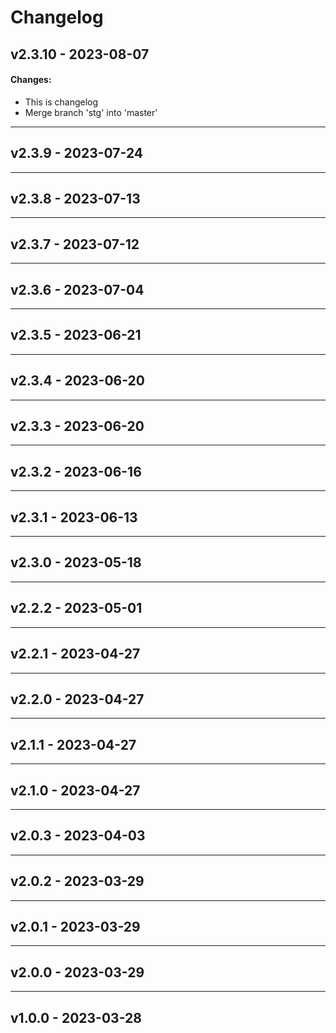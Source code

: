 # Changelog

## v2.3.10 - 2023-08-07
#### Changes:
* This is changelog
* Merge branch 'stg' into 'master'
---
## v2.3.9 - 2023-07-24

---
## v2.3.8 - 2023-07-13

---
## v2.3.7 - 2023-07-12

---
## v2.3.6 - 2023-07-04

---
## v2.3.5 - 2023-06-21

---
## v2.3.4 - 2023-06-20

---
## v2.3.3 - 2023-06-20

---
## v2.3.2 - 2023-06-16

---
## v2.3.1 - 2023-06-13

---
## v2.3.0 - 2023-05-18

---
## v2.2.2 - 2023-05-01

---
## v2.2.1 - 2023-04-27

---
## v2.2.0 - 2023-04-27

---
## v2.1.1 - 2023-04-27

---
## v2.1.0 - 2023-04-27

---
## v2.0.3 - 2023-04-03

---
## v2.0.2 - 2023-03-29

---
## v2.0.1 - 2023-03-29

---
## v2.0.0 - 2023-03-29

---
## v1.0.0 - 2023-03-28
